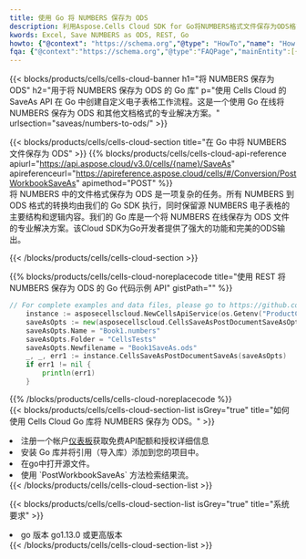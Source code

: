 ```yaml
---
title: 使用 Go 将 NUMBERS 保存为 ODS
description: 利用Aspose.Cells Cloud SDK for Go将NUMBERS格式文件保存为ODS格式文件。
kwords: Excel, Save NUMBERS as ODS, REST, Go
howto: {"@context": "https://schema.org","@type": "HowTo","name": "How to save NUMBERS as ODS using the Cells Cloud Go library.","description": "How to save NUMBERS as ODS using the Cells Cloud Go library.","image": {"@type": "ImageObject"},"url": "/go/saveas/numbers-to-ods/","step": [{ "@type": "HowToStep","name": "How to save NUMBERS as ODS using the Cells Cloud Go library. step 1", "image": {"@type": "ImageObject",},"url": "/go/saveas/numbers-to-ods/","text": "Register an account at <a href='https://dashboard.aspose.cloud/'>Dashboard</a> to get free API quota & authorization details",},{ "@type": "HowToStep","name": "How to save NUMBERS as ODS using the Cells Cloud Go library. step 1", "image": {"@type": "ImageObject",},"url": "/go/saveas/numbers-to-ods/","text": "Install Go library and add the reference (import the library) to your project.",},{ "@type": "HowToStep","name": "How to save NUMBERS as ODS using the Cells Cloud Go library. step 1", "image": {"@type": "ImageObject",},"url": "/go/saveas/numbers-to-ods/","text": "Open the source file in go.",},{ "@type": "HowToStep","name": "How to save NUMBERS as ODS using the Cells Cloud Go library. step 1", "image": {"@type": "ImageObject",},"url": "/go/saveas/numbers-to-ods/","text": "Use the `PostWorkbookSaveAs` method to retrieve the resulting stream.",}, ],"supply": {"@type": "HowToSupply","name": "document"},"tool": [{"@type": "HowToTool","name": "Goland, Visual Studio Code, Eclipse"},{"@type": "HowToTool","name": "Aspose Cells"}],"totalTime": "PT6M"}
fqa: {"@context":"https://schema.org","@type":"FAQPage","mainEntity":[{"@type":"Question","name":"Why save file as other formats file in C# using REST API?","acceptedAnswer":{"@type":"Answer","text":"Documents are encoded in many ways, and some files may be incompatible with the software you use. To open and read such files, just save them as appropriate file formats.<br/><ol><li>Install .NET SDK and add the reference (import the library) to your project.</li><li>Open the source file in C# using REST API.</li><li>Call the PostWorkbookSaveAsRequest() method, passing an output filename with required extension.</li><li>Get the result of save as a separate file.</li></ol>"}},{"@type":"Question","name":"What file formats can I save as with your C# library?","acceptedAnswer":{"@type":"Answer","text":"We support a variety of file formats for conversion using .NET library, including XLSX, Excel, xls , PDF, CSV, HTML, Markdown, XML, PNG, JPG, TIFF, Json, TXT and many more."}},{"@type":"Question","name":"What is the maximum allowed file size for conversion using this .NET library?","acceptedAnswer":{"@type":"Answer","text":"There are no file size limits for format conversions using .NET library."}}]}
---
```

{{< blocks/products/cells/cells-cloud-banner h1="将 NUMBERS 保存为 ODS" h2="用于将 NUMBERS 保存为 ODS 的 Go 库" p="使用 Cells Cloud 的 SaveAs API 在 Go 中创建自定义电子表格工作流程。这是一个使用 Go 在线将 NUMBERS 保存为 ODS 和其他文档格式的专业解决方案。" urlsection="saveas/numbers-to-ods/" >}}

{{< blocks/products/cells/cells-cloud-section title="在 Go 中将 NUMBERS 文件保存为 ODS" >}}
{{% blocks/products/cells/cells-cloud-api-reference apiurl="https://api.aspose.cloud/v3.0/cells/{name}/SaveAs" apireferenceurl="https://apireference.aspose.cloud/cells/#/Conversion/PostWorkbookSaveAs" apimethod="POST" %}}
<br/>
将 NUMBERS 中的文件格式保存为 ODS 是一项复杂的任务。所有 NUMBERS 到 ODS 格式的转换均由我们的 Go SDK 执行，同时保留源 NUMBERS 电子表格的主要结构和逻辑内容。我们的 Go 库是一个将 NUMBERS 在线保存为 ODS 文件的专业解决方案。该Cloud SDK为Go开发者提供了强大的功能和完美的ODS输出。

{{< /blocks/products/cells/cells-cloud-section >}}

{{% blocks/products/cells/cells-cloud-noreplacecode title="使用 REST 将 NUMBERS 保存为 ODS 的 Go 代码示例 API" gistPath="" %}}
  
```go
// For complete examples and data files, please go to https://github.com/aspose-cells-cloud/aspose-cells-cloud-go/
    instance := asposecellscloud.NewCellsApiService(os.Getenv("ProductClientId"), os.Getenv("ProductClientSecret"))
    saveAsOpts := new(asposecellscloud.CellsSaveAsPostDocumentSaveAsOpts)
    saveAsOpts.Name = "Book1.numbers"
    saveAsOpts.Folder = "CellsTests"
    saveAsOpts.Newfilename = "Book1SaveAs.ods"
    _, _, err1 := instance.CellsSaveAsPostDocumentSaveAs(saveAsOpts)
    if err1 != nil {
	    println(err1)
    }
```
  
{{% /blocks/products/cells/cells-cloud-noreplacecode %}}
<br/>
{{< blocks/products/cells/cells-cloud-section-list isGrey="true" title="如何使用 Cells Cloud Go 库将 NUMBERS 保存为 ODS。" >}}
<li>注册一个帐户<a href="https://dashboard.aspose.cloud/">仪表板</a>获取免费API配额和授权详细信息</li>
<li>安装 Go 库并将引用（导入库）添加到您的项目中。</li>
<li>在go中打开源文件。</li>
<li>使用 `PostWorkbookSaveAs` 方法检索结果流。</li>
{{< /blocks/products/cells/cells-cloud-section-list >}}

{{< blocks/products/cells/cells-cloud-section-list isGrey="true" title="系统要求" >}}
<li>go 版本 go1.13.0 或更高版本</li>
{{< /blocks/products/cells/cells-cloud-section-list >}}
